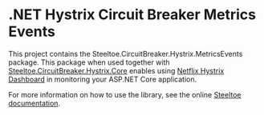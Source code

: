 # .NET Hystrix Circuit Breaker Metrics Events
This project contains the Steeltoe.CircuitBreaker.Hystrix.MetricsEvents package. This package when used together with [Steeltoe.CircuitBreaker.Hystrix.Core](https://github.com/SteeltoeOSS/CircuitBreaker/tree/master/src/Steeltoe.CircuitBreaker.Hystrix.Core) enables using [Netflix Hystrix Dashboard](https://github.com/Netflix/Hystrix/wiki/Dashboard) in monitoring your ASP.NET Core application. 

For more information on how to use the library, see the online [Steeltoe documentation](https://steeltoe.io/).
